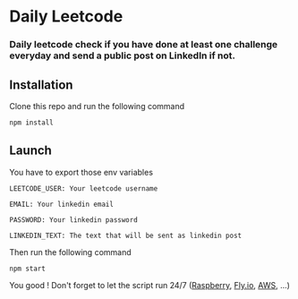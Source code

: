 # Daily Leetcode
### Daily leetcode check if you have done at least one challenge everyday and send a public post on LinkedIn if not.

## Installation
Clone this repo and run the following command

```sh
npm install
```

## Launch
You have to export those env variables

`LEETCODE_USER: Your leetcode username`

`EMAIL: Your linkedin email`

`PASSWORD: Your linkedin password`

`LINKEDIN_TEXT: The text that will be sent as linkedin post`

Then run the following command
```sh
npm start
```

You good ! Don't forget to let the script run 24/7 ([Raspberry](https://www.raspberrypi.com/), [Fly.io](https://fly.io/), [AWS](https://aws.amazon.com/), ...)